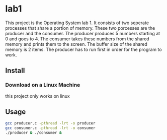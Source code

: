 # lab1
This project is the Operating System lab 1. It consists of two seperate processes that share a portion of memory. These two porcesses are the producer and the consumer. The producer produces 5 numbers starting at 0 and goes to 4. The consumer takes these numbers from the shared memory and prints them to the screen. The buffer size of the shared memory is 2 items. The producer has to run first in order for the program to work.
## Install
### Download on a Linux Machine
this project only works on linux

## Usage
```bash
gcc producer.c -pthread -lrt -o producer
gcc consumer.c -pthread -lrt -o consumer
./producer & ./consumer &
